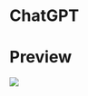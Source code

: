 # ChatGPT

<h1>Preview</h1>

<img src="https://user-images.githubusercontent.com/110173793/221398756-1c84ba35-bb73-4cf6-b5dd-4e55008bbb19.png"/>
